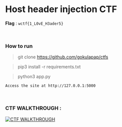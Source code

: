 # Host header injection CTF

**Flag** : `wctf{1_L0vE_H3ader5}`

<br>

### How to run 

> git clone https://github.com/gokulapap/ctfs

> pip3 install -r requirements.txt

> python3 app.py

`Access the site at http://127.0.0.1:5000`

<br>

### CTF WALKTHROUGH :

[![CTF WALKTHROUGH](https://img.youtube.com/vi/M84AFZVlzRg/0.jpg)](https://www.youtube.com/watch?v=M84AFZVlzRg)
